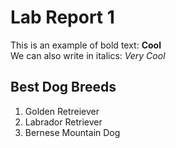 # Lab Report 1 
This is an example of bold text: **Cool**\
We can also write in italics:  _Very Cool_ 
## Best Dog Breeds
1. Golden Retreiever
2. Labrador Retriever
3. Bernese Mountain Dog
